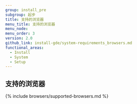 ```yaml
---
group: install_pre
subgroup: 起步
title: 支持的浏览器
menu_title: 支持的浏览器
menu_node:
menu_order: 3
version: 2.0
github_link: install-gde/system-requirements_browsers.md
functional_areas:
  - Install
  - System
  - Setup
---
```


## 支持的浏览器
{% include browsers/supported-browsers.md %}
